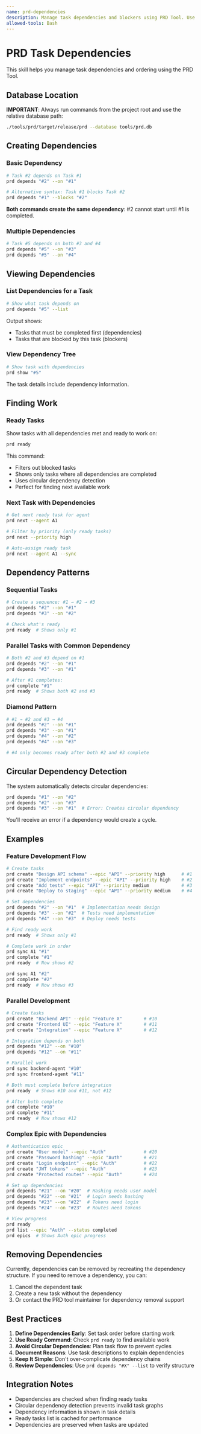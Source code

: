 ```yaml
---
name: prd-dependencies
description: Manage task dependencies and blockers using PRD Tool. Use when tasks need to be ordered, when defining task prerequisites, or when checking which tasks are blocked or ready to work on. Includes circular dependency detection.
allowed-tools: Bash
---
```


# PRD Task Dependencies

This skill helps you manage task dependencies and ordering using the PRD Tool.

## Database Location

**IMPORTANT**: Always run commands from the project root and use the relative database path:
```bash
./tools/prd/target/release/prd --database tools/prd.db
```

## Creating Dependencies

### Basic Dependency
```bash
# Task #2 depends on Task #1
prd depends "#2" --on "#1"

# Alternative syntax: Task #1 blocks Task #2
prd depends "#1" --blocks "#2"
```

**Both commands create the same dependency**: #2 cannot start until #1 is completed.

### Multiple Dependencies
```bash
# Task #5 depends on both #3 and #4
prd depends "#5" --on "#3"
prd depends "#5" --on "#4"
```

## Viewing Dependencies

### List Dependencies for a Task
```bash
# Show what task depends on
prd depends "#5" --list
```

Output shows:
- Tasks that must be completed first (dependencies)
- Tasks that are blocked by this task (blockers)

### View Dependency Tree
```bash
# Show task with dependencies
prd show "#5"
```

The task details include dependency information.

## Finding Work

### Ready Tasks
Show tasks with all dependencies met and ready to work on:
```bash
prd ready
```

This command:
- Filters out blocked tasks
- Shows only tasks where all dependencies are completed
- Uses circular dependency detection
- Perfect for finding next available work

### Next Task with Dependencies
```bash
# Get next ready task for agent
prd next --agent A1

# Filter by priority (only ready tasks)
prd next --priority high

# Auto-assign ready task
prd next --agent A1 --sync
```

## Dependency Patterns

### Sequential Tasks
```bash
# Create a sequence: #1 → #2 → #3
prd depends "#2" --on "#1"
prd depends "#3" --on "#2"

# Check what's ready
prd ready  # Shows only #1
```

### Parallel Tasks with Common Dependency
```bash
# Both #2 and #3 depend on #1
prd depends "#2" --on "#1"
prd depends "#3" --on "#1"

# After #1 completes:
prd complete "#1"
prd ready  # Shows both #2 and #3
```

### Diamond Pattern
```bash
# #1 → #2 and #3 → #4
prd depends "#2" --on "#1"
prd depends "#3" --on "#1"
prd depends "#4" --on "#2"
prd depends "#4" --on "#3"

# #4 only becomes ready after both #2 and #3 complete
```

## Circular Dependency Detection

The system automatically detects circular dependencies:

```bash
prd depends "#1" --on "#2"
prd depends "#2" --on "#3"
prd depends "#3" --on "#1"  # Error: Creates circular dependency
```

You'll receive an error if a dependency would create a cycle.

## Examples

### Feature Development Flow
```bash
# Create tasks
prd create "Design API schema" --epic "API" --priority high      # #1
prd create "Implement endpoints" --epic "API" --priority high    # #2
prd create "Add tests" --epic "API" --priority medium            # #3
prd create "Deploy to staging" --epic "API" --priority medium    # #4

# Set dependencies
prd depends "#2" --on "#1"  # Implementation needs design
prd depends "#3" --on "#2"  # Tests need implementation
prd depends "#4" --on "#3"  # Deploy needs tests

# Find ready work
prd ready  # Shows only #1

# Complete work in order
prd sync A1 "#1"
prd complete "#1"
prd ready  # Now shows #2

prd sync A1 "#2"
prd complete "#2"
prd ready  # Now shows #3
```

### Parallel Development
```bash
# Create tasks
prd create "Backend API" --epic "Feature X"        # #10
prd create "Frontend UI" --epic "Feature X"        # #11
prd create "Integration" --epic "Feature X"        # #12

# Integration depends on both
prd depends "#12" --on "#10"
prd depends "#12" --on "#11"

# Parallel work
prd sync backend-agent "#10"
prd sync frontend-agent "#11"

# Both must complete before integration
prd ready  # Shows #10 and #11, not #12

# After both complete
prd complete "#10"
prd complete "#11"
prd ready  # Now shows #12
```

### Complex Epic with Dependencies
```bash
# Authentication epic
prd create "User model" --epic "Auth"              # #20
prd create "Password hashing" --epic "Auth"        # #21
prd create "Login endpoint" --epic "Auth"          # #22
prd create "JWT tokens" --epic "Auth"              # #23
prd create "Protected routes" --epic "Auth"        # #24

# Set up dependencies
prd depends "#21" --on "#20"  # Hashing needs user model
prd depends "#22" --on "#21"  # Login needs hashing
prd depends "#23" --on "#22"  # Tokens need login
prd depends "#24" --on "#23"  # Routes need tokens

# View progress
prd ready
prd list --epic "Auth" --status completed
prd epics  # Shows Auth epic progress
```

## Removing Dependencies

Currently, dependencies can be removed by recreating the dependency structure. If you need to remove a dependency, you can:

1. Cancel the dependent task
2. Create a new task without the dependency
3. Or contact the PRD tool maintainer for dependency removal support

## Best Practices

1. **Define Dependencies Early**: Set task order before starting work
2. **Use Ready Command**: Check `prd ready` to find available work
3. **Avoid Circular Dependencies**: Plan task flow to prevent cycles
4. **Document Reasons**: Use task descriptions to explain dependencies
5. **Keep It Simple**: Don't over-complicate dependency chains
6. **Review Dependencies**: Use `prd depends "#X" --list` to verify structure

## Integration Notes

- Dependencies are checked when finding ready tasks
- Circular dependency detection prevents invalid task graphs
- Dependency information is shown in task details
- Ready tasks list is cached for performance
- Dependencies are preserved when tasks are updated
